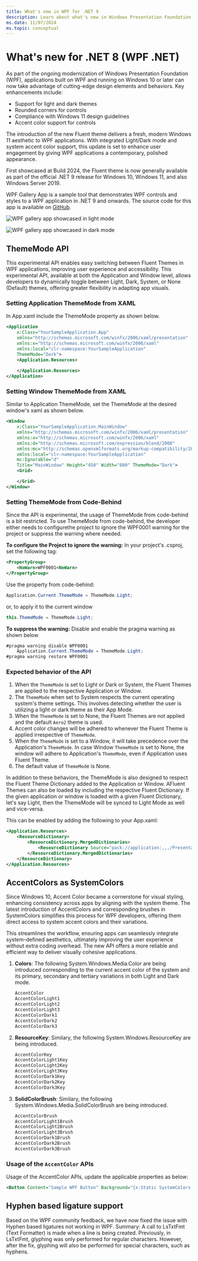 ```yaml
---
title: What's new in WPF for .NET 9
description: Learn about what's new in Windows Presentation Foundation (WPF) for .NET 9. .NET 9 was released November 2024.
ms.date: 11/07/2024
ms.topic: conceptual
---
```


# What's new for .NET 8 (WPF .NET)

As part of the ongoing modernization of Windows Presentation Foundation (WPF), applications built on WPF and running on Windows 10 or later can now take advantage of cutting-edge design elements and behaviors. Key enhancements include:

- Support for light and dark themes
- Rounded corners for controls
- Compliance with Windows 11 design guidelines
- Accent color support for controls

The introduction of the new Fluent theme delivers a fresh, modern Windows 11 aesthetic to WPF applications. With integrated Light/Dark mode and system accent color support, this update is set to enhance user engagement by giving WPF applications a contemporary, polished appearance.

First showcased at Build 2024, the Fluent theme is now generally available as part of the official .NET 9 release for Windows 10, Windows 11, and also Windows Server 2019.

WPF Gallery App is a sample tool that demonstrates WPF controls and styles to a WPF application in .NET 9 and onwards. The source code for this app is available on [GitHub](https://github.com/microsoft/WPF-Samples).

![WPF gallery app showcased in light mode](./media/wpflight.png)

![WPF gallery app showcased in dark mode](./media/wpfdark.png)

## ThemeMode API

This experimental API enables easy switching between Fluent Themes in WPF applications, improving user experience and accessibility. This experimental API, available at both the Application and Window level, allows developers to dynamically toggle between Light, Dark, System, or None (Default) themes, offering greater flexibility in adapting app visuals.

### Setting Application ThemeMode from XAML

In App.xaml include the ThemeMode property as shown below.

```xml
<Application 
    x:Class="YourSampleApplication.App"
    xmlns="http://schemas.microsoft.com/winfx/2006/xaml/presentation"
    xmlns:x="http://schemas.microsoft.com/winfx/2006/xaml"
    xmlns:local="clr-namespace:YourSampleApplication"
    ThemeMode="Dark">
    <Application.Resources>
    
    </Application.Resources>
</Application>
```

### Setting Window ThemeMode from XAML

Similar to Application ThemeMode, set the ThemeMode at the desired window's xaml as shown below.

```xml
<Window
    x:Class="YourSampleApplication.MainWindow"
    xmlns="http://schemas.microsoft.com/winfx/2006/xaml/presentation"
    xmlns:x="http://schemas.microsoft.com/winfx/2006/xaml"
    xmlns:d="http://schemas.microsoft.com/expression/blend/2008"
    xmlns:mc="http://schemas.openxmlformats.org/markup-compatibility/2006"
    xmlns:local="clr-namespace:YourSampleApplication"
    mc:Ignorable="d"
    Title="MainWindow" Height="450" Width="800" ThemeMode="Dark">
    <Grid>

    </Grid>
</Window>
```

### Setting ThemeMode from Code-Behind

Since the API is experimental, the usage of ThemeMode from code-behind is a bit restricted. To use ThemeMode from code-behind, the developer either needs to configurethe project to ignore the WPF0001 warning for the project or suppress the warning where needed.

**To configure the Project to ignore the warning:** In your project's .csproj, set the following tag:

```xml
<PropertyGroup>
    <NoWarn>WPF0001<NoWarn>
</PropertyGroup>
```

Use the property from code-behind:

```cs
Application.Current.ThemeMode = ThemeMode.Light;
```

or, to apply it to the current window

```cs
this.ThemeMode = ThemeMode.Light;
```

**To suppress the warning:** Disable and enable the pragma warning as shown below

```cs
#pragma warning disable WPF0001
    Application.Current.ThemeMode = ThemeMode.Light;
#pragma warning restore WPF0001
```

### Expected behavior of the API

1. When the `ThemeMode` is set to Light or Dark or System, the Fluent Themes are applied to the respective Application or Window.
2. The `ThemeMode` when set to System respects the current operating system's theme settings. This involves detecting whether the user is utilizing a light or dark theme as their App Mode.
3. When the `ThemeMode` is set to None, the Fluent Themes are not applied and the default `Aero2` theme is used.
4. Accent color changes will be adhered to whenever the Fluent Theme is applied irrespective of `ThemeMode`.
5. When the `ThemeMode` is set to a Window, it will take precedence over the Application's `ThemeMode`. In case Window `ThemeMode` is set to None, the window will adhere to Application's `ThemeMode`, even if Application uses Fluent Theme.
6. The default value of `ThemeMod`e is None.

In addition to these behaviors, the ThemeMode is also designed to respect the Fluent Theme Dictionary added to the Application or Window. AFluent Themes can also be loaded by including the respective Fluent Dictionary. If the given application or window is loaded with a given Fluent Dictionary, let's say Light, then the ThemeMode will be synced to Light Mode as well and vice-versa.

This can be enabled by adding the following to your App.xaml:

```xml
<Application.Resources>
    <ResourceDictionary>
        <ResourceDictionary.MergedDictionaries>
            <ResourceDictionary Source="pack://application:,,,/PresentationFramework.Fluent;component/Themes/Fluent.xaml" />
        </ResourceDictionary.MergedDictionaries>
    </ResourceDictionary>
</Application.Resources>
```

## AccentColors as SystemColors

Since Windows 10, Accent Color became a cornerstone for visual styling, enhancing consistency across apps by aligning with the system theme. The latest introduction of AccentColors and corresponding brushes in SystemColors simplifies this process for WPF developers, offering them direct access to system accent colors and their variations.

This streamlines the workflow, ensuring apps can seamlessly integrate system-defined aesthetics, ultimately improving the user experience without extra coding overhead. The new API offers a more reliable and efficient way to deliver visually cohesive applications.

1. **Colors**: The following System.Windows.Media.Color are being introduced corresponding to the current accent color of the system and its primary, secondary and tertiary variations in both Light and Dark mode.

    ```cs
    AccentColor
    AccentColorLight1
    AccentColorLight2
    AccentColorLight3
    AccentColorDark1
    AccentColorDark2
    AccentColorDark3
    ```

2. **ResourceKey**: Similary, the following System.Windows.ResourceKey are being introduced.

    ```cs
    AccentColorKey
    AccentColorLight1Key
    AccentColorLight2Key
    AccentColorLight3Key
    AccentColorDark1Key
    AccentColorDark2Key
    AccentColorDark3Key
    ```

3. **SolidColorBrush**: Similary, the following System.Windows.Media.SolidColorBrush are being introduced.

    ```cs
    AccentColorBrush
    AccentColorLight1Brush
    AccentColorLight2Brush
    AccentColorLight3Brush
    AccentColorDark1Brush
    AccentColorDark2Brush
    AccentColorDark3Brush
    ```

### Usage of the `AccentColor` APIs

Usage of the AccentColor APIs, update the applicable properties as below:

```xml
<Button Content="Sample WPF Button" Background="{x:Static SystemColors.AccentColorBrush}" />
```

## Hyphen based ligature support

Based on the WPF community feedback, we have now fixed the issue with Hyphen based ligatures not working in WPF. Summary: A call to LsTxtFmt (Text Formatter) is made when a line is being created. Previously, in LsTxtFmt, glyphing was only performed for regular characters. However, after the fix, glyphing will also be performed for special characters, such as hyphens.
